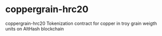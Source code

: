 # coppergrain-hrc20
coppergrain-hrc20  Tokenization contract for copper in troy grain weigth units on AltHash blockchain
